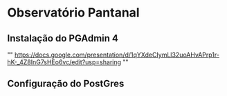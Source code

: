 # Observatório Pantanal

## Instalação do PGAdmin 4

""
https://docs.google.com/presentation/d/1qYXdeCIymLl32uoAHvAPrp1r-hK-_4Z8InG7sHEo6vc/edit?usp=sharing
""

## Configuração do PostGres


